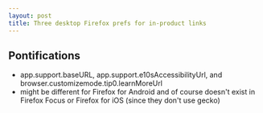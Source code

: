 ```yaml
---
layout: post
title: Three desktop Firefox prefs for in-product links
---
```


## Pontifications

* app.support.baseURL, app.support.e10sAccessibilityUrl, and browser.customizemode.tip0.learnMoreUrl
* might be different for Firefox for Android and of course doesn't exist in Firefox Focus or Firefox for iOS (since they don't use gecko)
